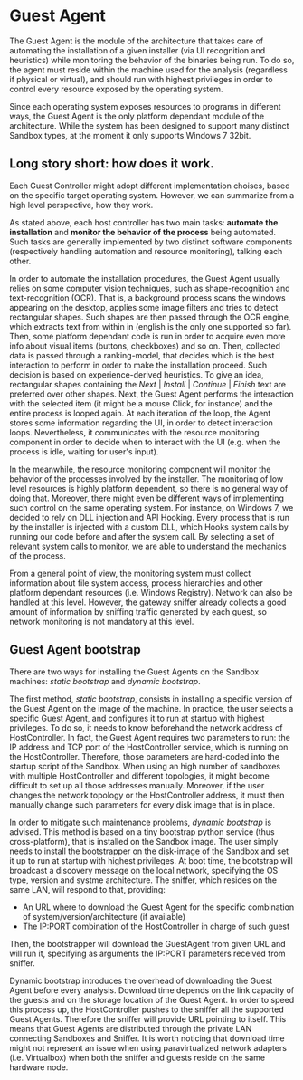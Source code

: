 # Guest Agent
The Guest Agent is the module of the architecture that takes care of automating the installation of a given installer (via UI recognition and heuristics) while monitoring the behavior of the binaries being run.
To do so, the agent must reside within the machine used for the analysis (regardless if physical or virtual), and should run with highest privileges in order to control every resource exposed by the operating system.

Since each operating system exposes resources to programs in different ways, the Guest Agent is the only platform dependant module of the architecture. While the system has been designed to support many distinct Sandbox types, at the moment it only supports Windows 7 32bit.   

## Long story short: how does it work.
Each Guest Controller might adopt different implementation choises, based on the specific target operating system. However, we can summarize from a high level perspective, how they work.

As stated above, each host controller has two main tasks: __automate the installation__ and __monitor the behavior of the process__ being automated. Such tasks are generally implemented by two distinct software components (respectively handling automation and resource monitoring), talking each other.
 
In order to automate the installation procedures, the Guest Agent usually relies on some computer vision techniques, such as shape-recognition and text-recognition (OCR). 
That is, a background process scans the windows appearing on the desktop, applies some image filters and tries to detect rectangular shapes.
Such shapes are then passed through the OCR engine, which extracts text from within in (english is the only one supported so far). Then, some platform dependant code is run in order to acquire even more info about visual items (buttons, checkboxes) and so on. 
Then, collected data is passed through a ranking-model, that decides which is the best interaction to perform in order to make the installation proceed. Such decision is based on experience-derived heuristics. To give an idea, rectangular shapes containing the _Next_ | _Install_ | _Continue_ | _Finish_ text are preferred over other shapes.
Next, the Guest Agent performs the interaction with the selected item (it might be a mouse Click, for instance) and the entire process is looped again. 
At each iteration of the loop, the Agent stores some information regarding the UI, in order to detect interaction loops. Nevertheless, it communicates with the resource monitoring component in order to decide when to interact with the UI (e.g. when the process is idle, waiting for user's input).

In the meanwhile, the resource monitoring component will monitor the behavior of the processes involved by the installer. The monitoring of low level resources is highly platform dependent, so there is no general way of doing that. Moreover, there might even be different ways of implementing such control on the same operating system. 
For instance, on Windows 7, we decided to rely on DLL injection and API Hooking. Every process that is run by the installer is injected with a custom DLL, which Hooks system calls by running our code before and after the system call. By selecting a set of relevant system calls to monitor, we are able to understand the mechanics of the process.

From a general point of view, the monitoring system must collect information about file system access, process hierarchies and other platform dependant resources (i.e. Windows Registry). Network can also be handled at this level. However, the gateway sniffer already collects a good amount of information by sniffing traffic generated by each guest, so network monitoring is not mandatory at this level. 

## Guest Agent bootstrap
There are two ways for installing the Guest Agents on the Sandbox machines: _static bootstrap_ and _dynamic bootstrap_.

The first method, _static bootstrap_, consists in installing a specific version of the Guest Agent on the image of the machine. In practice, the user selects a specific Guest Agent, and configures it to run at startup with highest privileges. To do so, it needs to know beforehand the network address of HostController. 
In fact, the Guest Agent requires two parameters to run: the IP address and TCP port of the HostController service, which is running on the HostController. Therefore, those parameters are hard-coded into the startup script of the Sandbox. When using an high number of sandboxes with multiple HostController and different topologies, it might become difficult to set up all those addresses manually.
Moreover, if the user changes the network topology or the HostController address, it must then manually change such parameters for every disk image that is in place.

In order to mitigate such maintenance problems, _dynamic bootstrap_ is advised. This method is based on a tiny bootstrap python service (thus cross-platform), that is installed on the Sandbox image.
The user simply needs to install the bootstrapper on the disk-image of the Sandbox and set it up to run at startup with highest privileges. 
At boot time, the bootstrap will broadcast a discovery message on the local network, specifying the OS type, version and systme architecture. 
The sniffer, which resides on the same LAN, will respond to that, providing:
- An URL where to download the Guest Agent for the specific combination of system/version/architecture (if available)
- The IP:PORT combination of the HostController in charge of such guest

Then, the bootstrapper will download the GuestAgent from given URL and will run it, specifying as arguments the IP:PORT parameters received from sniffer.

Dynamic bootstrap introduces the overhead of downloading the Guest Agent before every analysis. Download time depends on the link capacity of the guests and on the storage location of the Guest Agent. In order to speed this process up, the HostController pushes to the sniffer all the supported Guest Agents. Therefore the sniffer will provide URL pointing to itself. 
This means that Guest Agents are distributed through the private LAN connecting Sandboxes and Sniffer. It is worth noticing that download time might not represent an issue when using paravirtualized network adapters (i.e. Virtualbox) when both the sniffer and guests reside on the same hardware node.      
